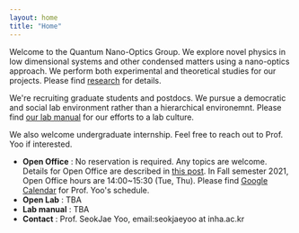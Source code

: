 ```yaml
---
layout: home
title: "Home"
---
```


Welcome to the Quantum Nano-Optics Group. We explore novel physics in low dimensional systems and other condensed matters using a nano-optics approach. We perform both experimental and theoretical studies for our projects. Please find [research](research) for details.

We're recruiting graduate students and postdocs. We pursue a democratic and social lab environment rather than a hierarchical environemnt. Please find [our lab manual](link) for our efforts to a lab culture.

We also welcome undergraduate internship. Feel free to reach out to Prof. Yoo if interested.

- **Open Office** : No reservation is required. Any topics are welcome. Details for Open Office are described in [this post](//2020/07/14/openoffice.html). In Fall semester 2021, Open Office hours are 14:00~15:30 (Tue, Thu). Please find [Google Calendar](https://calendar.google.com/calendar/embed?src=c_t42fgem8cotfbrv0fli02jq43k%40group.calendar.google.com&ctz=Asia%2FSeoul) for Prof. Yoo's schedule. 
- **Open Lab** : TBA
- **Lab manual** : TBA
- **Contact** : Prof. SeokJae Yoo, email:seokjaeyoo at inha.ac.kr
